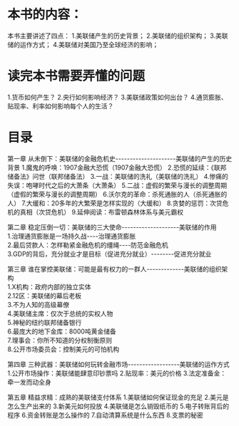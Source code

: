 # 本书的内容：
本书主要讲述了四点：
1.美联储产生的历史背景；
2.美联储的组织架构；
3.美联储的运作方式；
4.美联储对美国乃至全球经济的影响；

# 读完本书需要弄懂的问题
1.货币如何产生？
2.央行如何影响经济？
3.美联储政策如何出台？
4.通货膨胀、贴现率、利率如何影响每个人的生活？

# 目录 
第一章 从未倒下：美联储的金融危机史---------------------美联储的产生的历史背景 
  1.魔鬼的呼唤：1907金融大恐慌（1907金融大恐慌） 
  2.恐慌的延续：《联邦储备法》问世（联邦储备法） 
  3.一战：美联储的洗礼（美联储的洗礼） 
  4.惨痛的失误：咆哮时代之后的大萧条（大萧条） 
  5.二战：虚假的繁荣与漫长的调整周期（虚假的繁荣与漫长的调整周期） 
  6.沃尔克的革命：杀死通胀的人（杀死通胀的人） 
  7.大缓和：20多年的大繁荣是怎样实现的（大缓和） 
  8.贪婪的惩罚：次贷危机的真相（次贷危机） 
  9.延伸阅读：布雷顿森林体系与美元霸权

第二章 稳定压倒一切：美联储的三大使命--------------------美联储的作用  
  1.治理通货膨胀是一场持久战----治理通货膨胀  
  2.最后贷款人：怎样勒紧金融危机的缰绳----防范金融危机   
  3.GDP的背后，充分就业才是目标（促进充分就业）--------促进充分就业  

第三章 谁在掌控美联储：可能是最有权力的一群人-------------美联储的组织架构  
  1.X机构：政府内部的独立实体  
  2.12区：美联储的幕后老板  
  3.不为人知的高级幕僚   
  4.美联储主席：仅次于总统的实权人物   
  5.神秘的纽约联邦储备银行   
  6.最庞大的地下金库：8000吨黄金储备   
  7.理事会：你所不知道的分权制衡原则   
  8.公开市场委员会：控制美元的可怕机构   

第四章 三种武器：美联储如何玩转金融市场------------------美联储的运作方式 
  1.公开市场操作：美联储能肆意印钞票吗
  2.贴现率：美元的价格 
  3.法定准备金：牵一发而动全身 
  
第五章 精益求精：成熟的美联储支付体系
  1.美联储如何保证现金的充足
  2.美元是怎么生产出来的
  3.新美元如何投放
  4.美联储是怎么销毁纸币的 
  5.电子转账背后的程序 
  6.资金转账是怎么操作的 
  7.自动清算系统是什么东西 
  8.支票的秘密